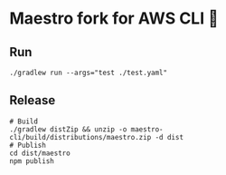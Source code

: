 # Maestro fork for AWS CLI 🎹

## Run

```shell
./gradlew run --args="test ./test.yaml"
```

## Release

```shell
# Build
./gradlew distZip && unzip -o maestro-cli/build/distributions/maestro.zip -d dist
# Publish
cd dist/maestro
npm publish
```
